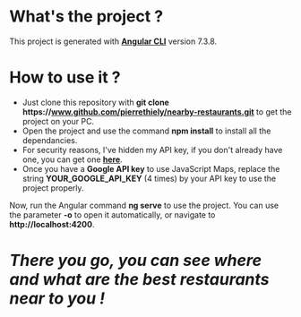 # **What's the project ?**

This project is generated with [**Angular CLI**](https://github.com/angular/angular-cli) version 7.3.8.

# **How to use it ?**

- Just clone this repository with **git clone ht<span><span>tps://www.github.com/pierrethiely/nearby-restaurants.git** to get the project on your PC.
- Open the project and use the command **npm install** to install all the dependancies.
- For security reasons, I've hidden my API key, if you don't already have one, you can get one [**here**](https://developers.google.com/maps/documentation/javascript/get-api-key). 
- Once you have a **Google API key** to use JavaScript Maps, replace the string **YOUR_GOOGLE_API_KEY** (4 times) by your API key to use the project properly.

Now, run the Angular command **ng serve** to use the project. You can use the parameter **-o** to open it automatically, or navigate to **http://localhost:4200**.

# ***There you go, you can see where and what are the best restaurants near to you !***
